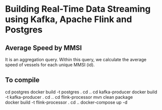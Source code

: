 # Building Real-Time Data Streaming using Kafka, Apache Flink and Postgres

## Average Speed by MMSI
It is an aggregation query. Within this query, we calculate the average speed of vessels for each unique MMSI (id).



## To compile
cd postgres
docker build -t postgres .
cd ..
cd kafka-producer
docker build -t kafka-producer .
cd ..
cd flink-processor
mvn clean package  
docker build -t flink-processor .
cd ..
docker-compose up -d 